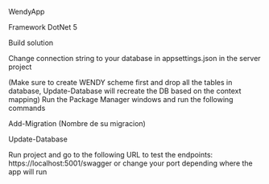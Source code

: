 WendyApp

Framework DotNet 5

Build solution

Change connection string to your database in appsettings.json in the server project

(Make sure to create WENDY scheme first and drop all the tables in database, Update-Database will recreate the DB based on the context mapping)
Run the Package Manager windows and run the following commands

Add-Migration (Nombre de su migracion)

Update-Database
  
Run project and go to the following URL to test the endpoints: https://localhost:5001/swagger or change your port depending where the app will run

